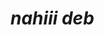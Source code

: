 <!DOCTYPE html>
<html lang="en" dir="ltr">
  <head>
    <meta charset="utf-8">
    <title>Nahi Bou Nassif</title>
  </head><h1><b><i>nahiii deb</i></b></h1>
  <body>

  </body>
</html>
